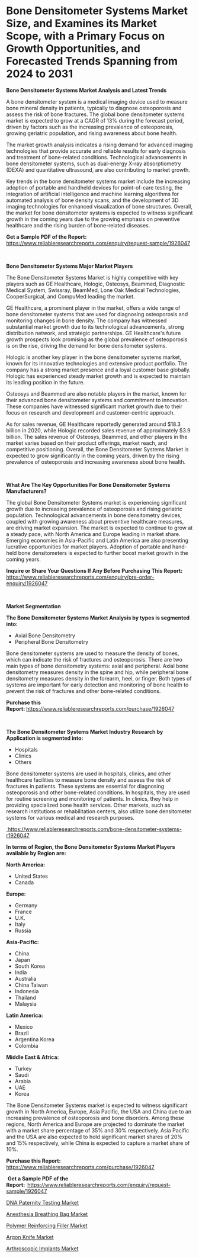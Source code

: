 <p><h1>Bone Densitometer Systems Market Size, and Examines its Market Scope, with a Primary Focus on Growth Opportunities, and Forecasted Trends Spanning from 2024 to 2031</h1></p><p><strong>Bone Densitometer Systems Market Analysis and Latest Trends</strong></p>
<p><p>A bone densitometer system is a medical imaging device used to measure bone mineral density in patients, typically to diagnose osteoporosis and assess the risk of bone fractures. The global bone densitometer systems market is expected to grow at a CAGR of 13% during the forecast period, driven by factors such as the increasing prevalence of osteoporosis, growing geriatric population, and rising awareness about bone health.</p><p>The market growth analysis indicates a rising demand for advanced imaging technologies that provide accurate and reliable results for early diagnosis and treatment of bone-related conditions. Technological advancements in bone densitometer systems, such as dual-energy X-ray absorptiometry (DEXA) and quantitative ultrasound, are also contributing to market growth.</p><p>Key trends in the bone densitometer systems market include the increasing adoption of portable and handheld devices for point-of-care testing, the integration of artificial intelligence and machine learning algorithms for automated analysis of bone density scans, and the development of 3D imaging technologies for enhanced visualization of bone structures. Overall, the market for bone densitometer systems is expected to witness significant growth in the coming years due to the growing emphasis on preventive healthcare and the rising burden of bone-related diseases.</p></p>
<p><strong>Get a Sample PDF of the Report:&nbsp;</strong> <a href="https://www.reliableresearchreports.com/enquiry/request-sample/1926047">https://www.reliableresearchreports.com/enquiry/request-sample/1926047</a></p>
<p>&nbsp;</p>
<p><strong>Bone Densitometer Systems Major Market Players</strong></p>
<p><p>The Bone Densitometer Systems Market is highly competitive with key players such as GE Healthcare, Hologic, Osteosys, Beammed, Diagnostic Medical System, Swissray, BeamMed, Lone Oak Medical Technologies, CooperSurgical, and CompuMed leading the market. </p><p>GE Healthcare, a prominent player in the market, offers a wide range of bone densitometer systems that are used for diagnosing osteoporosis and monitoring changes in bone density. The company has witnessed substantial market growth due to its technological advancements, strong distribution network, and strategic partnerships. GE Healthcare's future growth prospects look promising as the global prevalence of osteoporosis is on the rise, driving the demand for bone densitometer systems.</p><p>Hologic is another key player in the bone densitometer systems market, known for its innovative technologies and extensive product portfolio. The company has a strong market presence and a loyal customer base globally. Hologic has experienced steady market growth and is expected to maintain its leading position in the future.</p><p>Osteosys and Beammed are also notable players in the market, known for their advanced bone densitometer systems and commitment to innovation. These companies have witnessed significant market growth due to their focus on research and development and customer-centric approach.</p><p>As for sales revenue, GE Healthcare reportedly generated around $18.3 billion in 2020, while Hologic recorded sales revenue of approximately $3.9 billion. The sales revenue of Osteosys, Beammed, and other players in the market varies based on their product offerings, market reach, and competitive positioning. Overall, the Bone Densitometer Systems Market is expected to grow significantly in the coming years, driven by the rising prevalence of osteoporosis and increasing awareness about bone health.</p></p>
<p>&nbsp;</p>
<p><strong>What Are The Key Opportunities For Bone Densitometer Systems Manufacturers?</strong></p>
<p><p>The global Bone Densitometer Systems market is experiencing significant growth due to increasing prevalence of osteoporosis and rising geriatric population. Technological advancements in bone densitometry devices, coupled with growing awareness about preventive healthcare measures, are driving market expansion. The market is expected to continue to grow at a steady pace, with North America and Europe leading in market share. Emerging economies in Asia-Pacific and Latin America are also presenting lucrative opportunities for market players. Adoption of portable and hand-held bone densitometers is expected to further boost market growth in the coming years.</p></p>
<p><strong>Inquire or Share Your Questions If Any Before Purchasing This Report:</strong> <a href="https://www.reliableresearchreports.com/enquiry/pre-order-enquiry/1926047">https://www.reliableresearchreports.com/enquiry/pre-order-enquiry/1926047</a></p>
<p>&nbsp;</p>
<p><strong>Market Segmentation</strong></p>
<p><strong>The Bone Densitometer Systems Market Analysis by types is segmented into:</strong></p>
<p><ul><li>Axial Bone Densitometry</li><li>Peripheral Bone Densitometry</li></ul></p>
<p><p>Bone densitometer systems are used to measure the density of bones, which can indicate the risk of fractures and osteoporosis. There are two main types of bone densitometry systems: axial and peripheral. Axial bone densitometry measures density in the spine and hip, while peripheral bone densitometry measures density in the forearm, heel, or finger. Both types of systems are important for early detection and monitoring of bone health to prevent the risk of fractures and other bone-related conditions.</p></p>
<p><strong>Purchase this Report:&nbsp;</strong><a href="https://www.reliableresearchreports.com/purchase/1926047">https://www.reliableresearchreports.com/purchase/1926047</a></p>
<p>&nbsp;</p>
<p><strong>The Bone Densitometer Systems Market Industry Research by Application is segmented into:</strong></p>
<p><ul><li>Hospitals</li><li>Clinics</li><li>Others</li></ul></p>
<p><p>Bone densitometer systems are used in hospitals, clinics, and other healthcare facilities to measure bone density and assess the risk of fractures in patients. These systems are essential for diagnosing osteoporosis and other bone-related conditions. In hospitals, they are used for routine screening and monitoring of patients. In clinics, they help in providing specialized bone health services. Other markets, such as research institutions or rehabilitation centers, also utilize bone densitometer systems for various medical and research purposes.</p></p>
<p><a href="https://www.reliableresearchreports.com/bone-densitometer-systems-r1926047">&nbsp;https://www.reliableresearchreports.com/bone-densitometer-systems-r1926047</a></p>
<p><strong>In terms of Region, the Bone Densitometer Systems Market Players available by Region are:</strong></p>
<p>
    <p> <strong> North America: </strong>
        <ul>
            <li>United States</li>
            <li>Canada</li>
        </ul>
        </p> 
    <p> <strong> Europe: </strong>
        <ul>
            <li>Germany</li>
            <li>France</li>
            <li>U.K.</li>
            <li>Italy</li>
            <li>Russia</li>
        </ul>
        </p> 
    <p> <strong> Asia-Pacific: </strong>
        <ul>
            <li>China</li>
            <li>Japan</li>
            <li>South Korea</li>
            <li>India</li>
            <li>Australia</li>
            <li>China Taiwan</li>
            <li>Indonesia</li>
            <li>Thailand</li>
            <li>Malaysia</li>
        </ul>
        </p> 
    <p> <strong> Latin America: </strong>
        <ul>
            <li>Mexico</li>
            <li>Brazil</li>
            <li>Argentina Korea</li>
            <li>Colombia</li>
        </ul>
        </p> 
    <p> <strong> Middle East & Africa: </strong>
        <ul>
            <li>Turkey</li>
            <li>Saudi</li>
            <li>Arabia</li>
            <li>UAE</li>
            <li>Korea</li>
        </ul>
    </p>
    </p>
<p><p>The Bone Densitometer Systems market is expected to witness significant growth in North America, Europe, Asia Pacific, the USA and China due to an increasing prevalence of osteoporosis and bone disorders. Among these regions, North America and Europe are projected to dominate the market with a market share percentage of 35% and 30% respectively. Asia Pacific and the USA are also expected to hold significant market shares of 20% and 15% respectively, while China is expected to capture a market share of 10%.</p></p>
<p><strong>Purchase this Report: </strong><a href="https://www.reliableresearchreports.com/purchase/1926047">https://www.reliableresearchreports.com/purchase/1926047</a></p>
<p>&nbsp;<strong>Get a Sample PDF of the Report:&nbsp;&nbsp;</strong><a href="https://www.reliableresearchreports.com/enquiry/request-sample/1926047">https://www.reliableresearchreports.com/enquiry/request-sample/1926047</a></p>
<p><strong></strong></p>
<p><p><a href="https://issuu.com/reportprime-2/docs/dna-paternity-testing-market-size-2030.pptx">DNA Paternity Testing Market</a></p><p><a href="https://github.com/graysonwolfe1913/Market-Research-Report-List-1/blob/main/anesthesia-breathing-bag-market.md">Anesthesia Breathing Bag Market</a></p><p><a href="https://www.linkedin.com/pulse/polymer-reinforcing-filler-market-research-report-forecast-si2hf?trackingId=J1bEKbEhTUi5N1P2%2FMC1eQ%3D%3D">Polymer Reinforcing Filler Market</a></p><p><a href="https://github.com/seamusocallaghan/Market-Research-Report-List-1/blob/main/argon-knife-market.md">Argon Knife Market</a></p><p><a href="https://github.com/sydneyHaley871/Market-Research-Report-List-1/blob/main/arthroscopic-implants-market.md">Arthroscopic Implants Market</a></p></p>